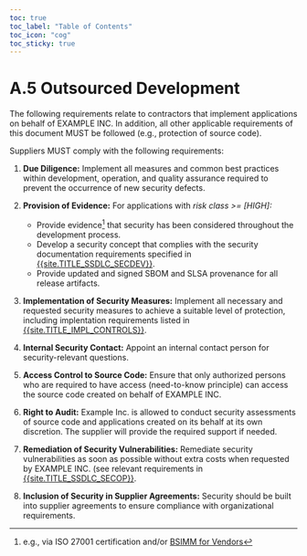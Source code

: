 ```yaml
---
toc: true
toc_label: "Table of Contents"
toc_icon: "cog"
toc_sticky: true
---
```

# A.5 Outsourced Development 

The following requirements relate to contractors that implement applications on behalf of EXAMPLE INC. In addition, all other applicable requirements of this document MUST be followed (e.g., protection of source code). 

Suppliers MUST comply with the following requirements:

1. **Due Diligence:** Implement all measures and common best practices within development, operation, and quality assurance required to prevent the occurrence of new security defects.

2. **Provision of Evidence:** For applications with *risk class >= [HIGH]:*  
   - Provide evidence[^1] that security has been considered throughout the development process.
   - Develop a security concept that complies with the security documentation requirements specified in [{{site.TITLE_SSDLC_SECDEV}}]({{site.URL_SSDLC_SECDEV}}).
   - Provide updated and signed SBOM and SLSA provenance for all release artifacts.

3. **Implementation of Security Measures:** Implement all necessary and requested security measures to achieve a suitable level of protection, including implentation requirements listed in [{{site.TITLE_IMPL_CONTROLS}}]({{site.URL_IMPL_CONTROLS}}).

4. **Internal Security Contact:** Appoint an internal contact person for security-relevant questions.

5. **Access Control to Source Code:** Ensure that only authorized persons who are required to have access (need-to-know principle) can access the source code created on behalf of EXAMPLE INC.

6. **Right to Audit:** Example Inc. is allowed to conduct security assessments of source code and applications created on its behalf at its own discretion. The supplier will provide the required support if needed.

7. **Remediation of Security Vulnerabilities:** Remediate security vulnerabilities as soon as possible without extra costs when requested by EXAMPLE INC. (see relevant requirements in [{{site.TITLE_SSDLC_SECOP}}]({{site.URL_SSDLC_SECOP}}).

8. **Inclusion of Security in Supplier Agreements:** Security should be built into supplier agreements to ensure compliance with organizational requirements.

[^1]: e.g., via ISO 27001 certification and/or [BSIMM for Vendors](https://www.bsimm.com/about/bsimm-for-vendors)
